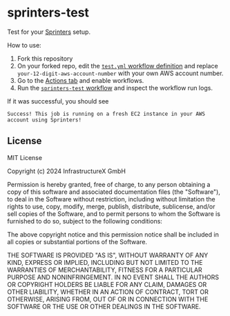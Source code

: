 # sprinters-test

Test for your [Sprinters](https://sprinters.sh) setup.

How to use:
1. Fork this repository
2. On your forked repo, edit the [`test.yml` workflow definition](../../edit/main/.github/workflows/test.yml) and replace `your-12-digit-aws-account-number` with your own AWS account number.
3. Go to the [Actions tab](../../actions) and enable workflows.
4. Run the [`sprinters-test` workflow](../../actions/workflows/test.yml) and inspect the workflow run logs.

If it was successful, you should see

```
Success! This job is running on a fresh EC2 instance in your AWS account using Sprinters!
```

## License

MIT License

Copyright (c) 2024 InfrastructureX GmbH

Permission is hereby granted, free of charge, to any person obtaining a copy
of this software and associated documentation files (the "Software"), to deal
in the Software without restriction, including without limitation the rights
to use, copy, modify, merge, publish, distribute, sublicense, and/or sell
copies of the Software, and to permit persons to whom the Software is
furnished to do so, subject to the following conditions:

The above copyright notice and this permission notice shall be included in all
copies or substantial portions of the Software.

THE SOFTWARE IS PROVIDED "AS IS", WITHOUT WARRANTY OF ANY KIND, EXPRESS OR
IMPLIED, INCLUDING BUT NOT LIMITED TO THE WARRANTIES OF MERCHANTABILITY,
FITNESS FOR A PARTICULAR PURPOSE AND NONINFRINGEMENT. IN NO EVENT SHALL THE
AUTHORS OR COPYRIGHT HOLDERS BE LIABLE FOR ANY CLAIM, DAMAGES OR OTHER
LIABILITY, WHETHER IN AN ACTION OF CONTRACT, TORT OR OTHERWISE, ARISING FROM,
OUT OF OR IN CONNECTION WITH THE SOFTWARE OR THE USE OR OTHER DEALINGS IN THE
SOFTWARE.

